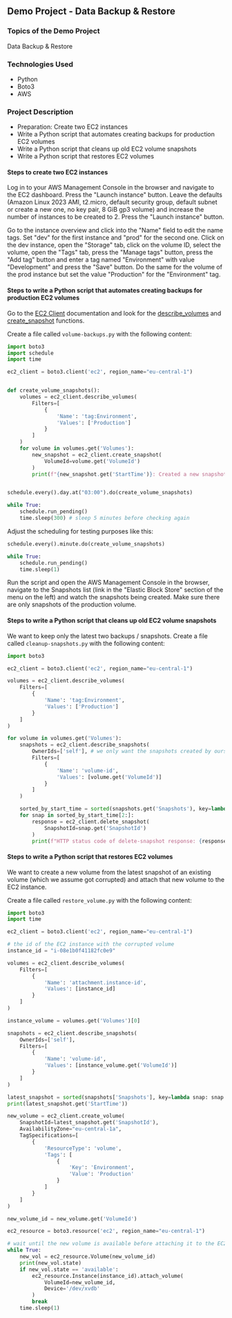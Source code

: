 ## Demo Project - Data Backup & Restore

### Topics of the Demo Project
Data Backup & Restore

### Technologies Used
- Python
- Boto3
- AWS

### Project Description
- Preparation: Create two EC2 instances
- Write a Python script that automates creating backups for production EC2 volumes
- Write a Python script that cleans up old EC2 volume snapshots
- Write a Python script that restores EC2 volumes

#### Steps to create two EC2 instances

Log in to your AWS Management Console in the browser and navigate to the EC2 dashboard. Press the "Launch instance" button. Leave the defaults (Amazon Linux 2023 AMI, t2.micro, default security group, default subnet or create a new one, no key pair, 8 GiB gp3 volume) and increase the number of instances to be created to 2. Press the "Launch instance" button.

Go to the instance overview and click into the "Name" field to edit the name tags. Set "dev" for the first instance and "prod" for the second one. Click on the dev instance, open the "Storage" tab, click on the volume ID, select the volume, open the "Tags" tab, press the "Manage tags" button, press the "Add tag" button and enter a tag named "Environment" with value "Development" and press the "Save" button. Do the same for the volume of the prod instance but set the value "Production" for the "Environment" tag.

#### Steps to write a Python script that automates creating backups for production EC2 volumes

Go to the [EC2 Client](https://boto3.amazonaws.com/v1/documentation/api/latest/reference/services/ec2.html#client) documentation and look for the [describe_volumes](https://boto3.amazonaws.com/v1/documentation/api/latest/reference/services/ec2/client/describe_volumes.html) and [create_snapshot](https://boto3.amazonaws.com/v1/documentation/api/latest/reference/services/ec2/client/create_snapshot.html) functions.

Create a file called `volume-backups.py` with the following content:

```python
import boto3
import schedule
import time

ec2_client = boto3.client('ec2', region_name="eu-central-1")


def create_volume_snapshots():
    volumes = ec2_client.describe_volumes(
        Filters=[
            {
                'Name': 'tag:Environment',
                'Values': ['Production']
            }
        ]
    )
    for volume in volumes.get('Volumes'):
        new_snapshot = ec2_client.create_snapshot(
            VolumeId=volume.get('VolumeId')
        )
        print(f"{new_snapshot.get('StartTime')}: Created a new snapshot of volume {new_snapshot.get('VolumeId')}.")


schedule.every().day.at("03:00").do(create_volume_snapshots)

while True:
    schedule.run_pending()
    time.sleep(300) # sleep 5 minutes before checking again

```

Adjust the scheduling for testing purposes like this:
```python
schedule.every().minute.do(create_volume_snapshots)

while True:
    schedule.run_pending()
    time.sleep(1)
```

Run the script and open the AWS Management Console in the browser, navigate to the Snapshots list (link in the "Elastic Block Store" section of the menu on the left) and watch the snapshots being created. Make sure there are only snapshots of the production volume.


#### Steps to write a Python script that cleans up old EC2 volume snapshots

We want to keep only the latest two backups / snapshots. Create a file called `cleanup-snapshots.py` with the following content:

```python
import boto3

ec2_client = boto3.client('ec2', region_name="eu-central-1")

volumes = ec2_client.describe_volumes(
    Filters=[
        {
            'Name': 'tag:Environment',
            'Values': ['Production']
        }
    ]
)

for volume in volumes.get('Volumes'):
    snapshots = ec2_client.describe_snapshots(
        OwnerIds=['self'], # we only want the snapshots created by ourselves
        Filters=[
            {
                'Name': 'volume-id',
                'Values': [volume.get('VolumeId')]
            }
        ]
    )

    sorted_by_start_time = sorted(snapshots.get('Snapshots'), key=lambda snap: snap.get('StartTime'), reverse=True)
    for snap in sorted_by_start_time[2:]:
        response = ec2_client.delete_snapshot(
            SnapshotId=snap.get('SnapshotId')
        )
        print(f"HTTP status code of delete-snapshot response: {response.get('ResponseMetadata').get('HTTPStatusCode')}")
```

#### Steps to write a Python script that restores EC2 volumes

We want to create a new volume from the latest snapshot of an existing volume (which we assume got corrupted) and attach that new volume to the EC2 instance.

Create a file called `restore_volume.py` with the following content:

```python
import boto3
import time

ec2_client = boto3.client('ec2', region_name="eu-central-1")

# the id of the EC2 instance with the corrupted volume
instance_id = "i-08e1b0f41182fc0e9"

volumes = ec2_client.describe_volumes(
    Filters=[
        {
            'Name': 'attachment.instance-id',
            'Values': [instance_id]
        }
    ]
)

instance_volume = volumes.get('Volumes')[0]

snapshots = ec2_client.describe_snapshots(
    OwnerIds=['self'],
    Filters=[
        {
            'Name': 'volume-id',
            'Values': [instance_volume.get('VolumeId')]
        }
    ]
)

latest_snapshot = sorted(snapshots['Snapshots'], key=lambda snap: snap.get('StartTime'), reverse=True)[0]
print(latest_snapshot.get('StartTime'))

new_volume = ec2_client.create_volume(
    SnapshotId=latest_snapshot.get('SnapshotId'),
    AvailabilityZone="eu-central-1a",
    TagSpecifications=[
        {
            'ResourceType': 'volume',
            'Tags': [
                {
                    'Key': 'Environment',
                    'Value': 'Production'
                }
            ]
        }
    ]
)

new_volume_id = new_volume.get('VolumeId')

ec2_resource = boto3.resource('ec2', region_name="eu-central-1")

# wait until the new volume is available before attaching it to the EC2 instance
while True:
    new_vol = ec2_resource.Volume(new_volume_id)
    print(new_vol.state)
    if new_vol.state == 'available':
        ec2_resource.Instance(instance_id).attach_volume(
            VolumeId=new_volume_id,
            Device='/dev/xvdb'
        )
        break
    time.sleep(1)
```
